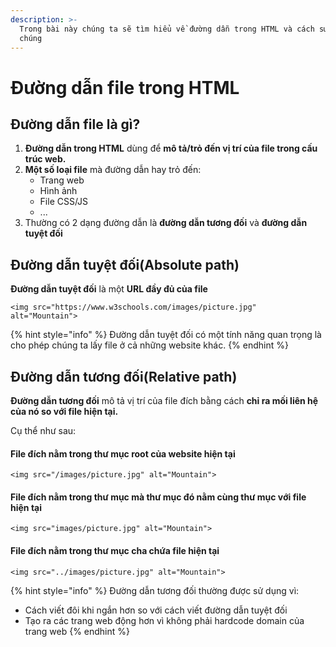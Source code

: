 ```yaml
---
description: >-
  Trong bài này chúng ta sẽ tìm hiểu về đường dẫn trong HTML và cách sử dụng
  chúng
---
```


# Đường dẫn file trong HTML

## Đường dẫn file là gì?

1. **Đường dẫn trong HTML** dùng để **mô tả/trỏ đến vị trí của file trong cấu trúc web.**&#x20;
2. **Một số loại file** mà đường dẫn hay trỏ đến:
   * Trang web
   * Hình ảnh
   * File CSS/JS
   * ...
3. Thường có 2 dạng đường dẫn là **đường dẫn tương đối** và **đường dẫn tuyệt đối**

## Đường dẫn tuyệt đối(Absolute path)

**Đường dẫn tuyệt đối** là một **URL đầy đủ của file**&#x20;

```markup
<img src="https://www.w3schools.com/images/picture.jpg" alt="Mountain">
```

{% hint style="info" %}
Đường dẫn tuyệt đối có một tính năng quan trọng là cho phép chúng ta lấy file ở cả những website khác.
{% endhint %}

## Đường dẫn tương đối(Relative path)

**Đường dẫn tương đối** mô tả vị trí của file đích bằng cách **chỉ ra mối liên hệ của nó so với file hiện tại.** &#x20;

Cụ thể như sau:

#### File đích nằm trong thư mục root của website hiện tại

```markup
<img src="/images/picture.jpg" alt="Mountain">
```

#### File đích nằm trong thư mục mà thư mục đó  nằm cùng thư mục với file hiện tại

```markup
<img src="images/picture.jpg" alt="Mountain">
```

#### File đích nằm trong thư mục cha chứa file hiện tại

```markup
<img src="../images/picture.jpg" alt="Mountain">
```

{% hint style="info" %}
Đường dẫn tương đối thường được sử dụng vì:&#x20;

* Cách viết đôi khi ngắn hơn so với cách viết đường dẫn tuyệt đối
* Tạo ra các trang web động hơn vì không phải hardcode domain của trang web
{% endhint %}

